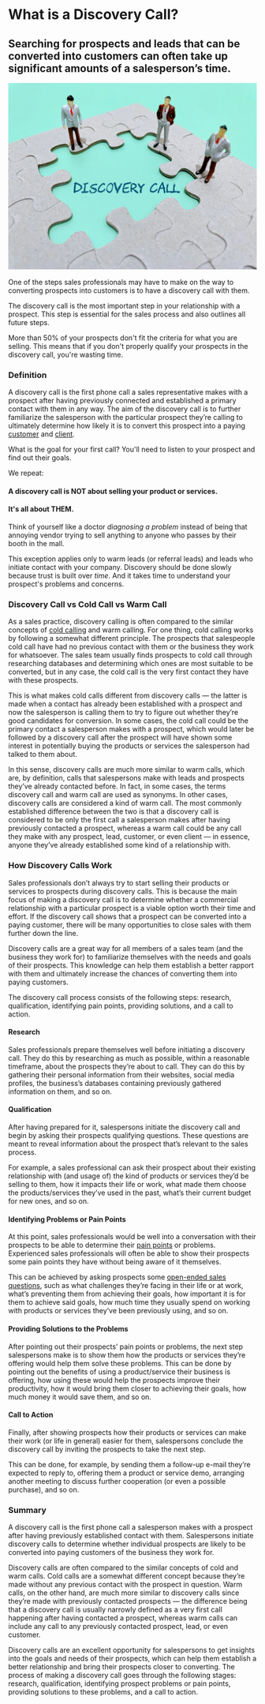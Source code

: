 # What is a Discovery Call?

## Searching for prospects and leads that can be converted into customers can often take up significant amounts of a salesperson’s time.

![Discovery Call](./img/discovery-call-the-first-call-a-sales-rep-makes-to-a-prospect_t20_kLYxZr.webp)

One of the steps sales professionals may have to make on the way to converting prospects into customers is to have a discovery call with them.

The discovery call is the most important step in your relationship with a prospect. This step is essential for the sales process and also outlines all future steps.

More than 50% of your prospects don't fit the criteria for what you are selling. This means that if you don't properly qualify your prospects in the discovery call, you're wasting time.

### Definition

A discovery call is the first phone call a sales representative makes with a prospect after having previously connected and established a primary contact with them in any way. The aim of the discovery call is to further familiarize the salesperson with the particular prospect they’re calling to ultimately determine how likely it is to convert this prospect into a paying [customer](https://rev.team/kb/what-is-buyer) and [client](https://rev.team/kb/what-is-a-client).

What is the goal for your first call? You'll need to listen to your prospect and find out their goals.

We repeat:

#### A discovery call is NOT about selling your product or services.
#### It's all about THEM. 

Think of yourself like a doctor *diagnosing a problem* instead of being that annoying vendor trying to sell anything to anyone who passes by their booth in the mall.

This exception applies only to warm leads (or referral leads) and leads who initiate contact with your company. Discovery should be done slowly because trust is built over *time*. And it takes time to understand your prospect's problems and concerns. 

### Discovery Call vs Cold Call vs Warm Call

As a sales practice, discovery calling is often compared to the similar concepts of [cold calling](https://rev.team/kb/cold-call) and warm calling. For one thing, cold calling works by following a somewhat different principle. The prospects that salespeople cold call have had no previous contact with them or the business they work for whatsoever. The sales team usually finds prospects to cold call through researching databases and determining which ones are most suitable to be converted, but in any case, the cold call is the very first contact they have with these prospects.

This is what makes cold calls different from discovery calls — the latter is made when a contact has already been established with a prospect and now the salesperson is calling them to try to figure out whether they’re good candidates for conversion. In some cases, the cold call could be the primary contact a salesperson makes with a prospect, which would later be followed by a discovery call after the prospect will have shown some interest in potentially buying the products or services the salesperson had talked to them about.

In this sense, discovery calls are much more similar to warm calls, which are, by definition, calls that salespersons make with leads and prospects they’ve already contacted before. In fact, in some cases, the terms discovery call and warm call are used as synonyms. In other cases, discovery calls are considered a kind of warm call. The most commonly established difference between the two is that a discovery call is considered to be only the first call a salesperson makes after having previously contacted a prospect, whereas a warm call could be any call they make with any prospect, lead, customer, or even client — in essence, anyone they’ve already established some kind of a relationship with.

### How Discovery Calls Work

Sales professionals don’t always try to start selling their products or services to prospects during discovery calls. This is because the main focus of making a discovery call is to determine whether a commercial relationship with a particular prospect is a viable option worth their time and effort. If the discovery call shows that a prospect can be converted into a paying customer, there will be many opportunities to close sales with them further down the line. 

Discovery calls are a great way for all members of a sales team (and the business they work for) to familiarize themselves with the needs and goals of their prospects. This knowledge can help them establish a better rapport with them and ultimately increase the chances of converting them into paying customers.

The discovery call process consists of the following steps: research, qualification, identifying pain points, providing solutions, and a call to action.

#### Research

Sales professionals prepare themselves well before initiating a discovery call. They do this by researching as much as possible, within a reasonable timeframe, about the prospects they’re about to call. They can do this by gathering their personal information from their websites, social media profiles, the business’s databases containing previously gathered information on them, and so on.  

#### Qualification

After having prepared for it, salespersons initiate the discovery call and begin by asking their prospects qualifying questions. These questions are meant to reveal information about the prospect that’s relevant to the sales process. 

For example, a sales professional can ask their prospect about their existing relationship with (and usage of) the kind of products or services they’d be selling to them, how it impacts their life or work, what made them choose the products/services they’ve used in the past, what’s their current budget for new ones, and so on.  

#### Identifying Problems or Pain Points

At this point, sales professionals would be well into a conversation with their prospects to be able to determine their [pain points](https://www.commbox.io/the-complete-guide-to-customer-pain-points/) or problems. Experienced sales professionals will often be able to show their prospects some pain points they have without being aware of it themselves.

This can be achieved by asking prospects some [open-ended sales questions](https://spotio.com/blog/open-ended-sales-questions/), such as what challenges they’re facing in their life or at work, what’s preventing them from achieving their goals, how important it is for them to achieve said goals, how much time they usually spend on working with products or services they’ve been previously using, and so on. 

#### Providing Solutions to the Problems

After pointing out their prospects’ pain points or problems, the next step salespersons make is to show them how the products or services they’re offering would help them solve these problems. This can be done by pointing out the benefits of using a product/service their business is offering, how using these would help the prospects improve their productivity, how it would bring them closer to achieving their goals, how much money it would save them, and so on.

#### Call to Action

Finally, after showing prospects how their products or services can make their work (or life in general) easier for them, salespersons conclude the discovery call by inviting the prospects to take the next step. 

This can be done, for example, by sending them a follow-up e-mail they’re expected to reply to, offering them a product or service demo, arranging another meeting to discuss further cooperation (or even a possible purchase), and so on.

### Summary

A discovery call is the first phone call a salesperson makes with a prospect after having previously established contact with them. Salespersons initiate discovery calls to determine whether individual prospects are likely to be converted into paying customers of the business they work for.

Discovery calls are often compared to the similar concepts of cold and warm calls. Cold calls are a somewhat different concept because they’re made without any previous contact with the prospect in question. Warm calls, on the other hand, are much more similar to discovery calls since they’re made with previously contacted prospects — the difference being that a discovery call is usually narrowly defined as a very first call happening after having contacted a prospect, whereas warm calls can include any call to any previously contacted prospect, lead, or even customer.

Discovery calls are an excellent opportunity for salespersons to get insights into the goals and needs of their prospects, which can help them establish a better relationship and bring their prospects closer to converting. The process of making a discovery call goes through the following stages: research, qualification, identifying prospect problems or pain points, providing solutions to these problems, and a call to action. 